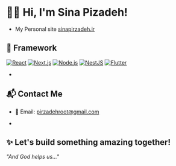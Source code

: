 # 👨‍💻 Hi, I'm Sina Pizadeh!

- My Personal site [sinapirzadeh.ir](https://sinapirzadeh.ir)  

## 🚀 Framework

[![React](https://img.shields.io/badge/React.js-61DAFB?style=for-the-badge&logo=react&logoColor=black)](https://reactjs.org/)
[![Next.js](https://img.shields.io/badge/Next.js-000000?style=for-the-badge&logo=next.js&logoColor=white)](https://nextjs.org/)
[![Node.js](https://img.shields.io/badge/Node.js-339933?style=for-the-badge&logo=node.js&logoColor=white)](https://nodejs.org/)
[![NestJS](https://img.shields.io/badge/NestJS-E0234E?style=for-the-badge&logo=nestjs&logoColor=white)](https://nestjs.com/)
[![Flutter](https://img.shields.io/badge/Flutter-02569B?style=for-the-badge&logo=flutter&logoColor=white)](https://flutter.dev/)

-

## 📬 Contact Me

- 📧 Email: [pirzadehroot@gmail.com](mailto:pirzadehroot@gmail.com)

-

## ✨ Let's build something amazing together!
_"And God helps us..."_
